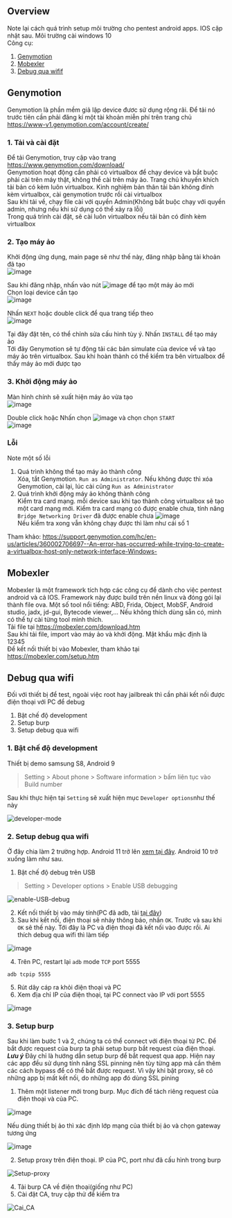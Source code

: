 ## Overview  
Note lại cách quá trình setup môi trường cho pentest android apps. IOS cập nhật sau. Môi trường cài windows 10  
Công cụ:
1. [Genymotion](#genymotion)  
2. [Mobexler](#Mobexler)  
3. [Debug qua wifif](#debug-qua-wifi)  

## Genymotion  
Genymotion là phần mềm giả lập device đươc sử dụng rộng rãi. Để tải nó trước tiên cần phải đăng kí một tài khoản miễn phí trên trang chủ
https://www-v1.genymotion.com/account/create/  

### 1. Tải và cài đặt  
Để tải Genymotion, truy cập vào trang https://www.genymotion.com/download/  
Genymotion hoạt động cần phải có virtualbox để chạy device và bắt buộc phải cài trên máy thật, không thể cài trên máy ảo. Trang chủ khuyến khích tải bản có kèm luôn
virtualbox. Kinh nghiệm bản thân tải bản không đính kèm virtualbox, cài genymotion trước rồi cài virtualbox    
Sau khi tải về, chạy file cài với quyền Admin(Không bắt buộc chạy với quyền admin, nhưng nếu khi sử dụng có thể xảy ra lỗi)  
Trong quá trình cài đặt, sẽ cài luôn virtualbox nếu tải bản có đính kèm virtualbox  
  
### 2. Tạo máy ảo  
Khởi động ứng dụng, main page sẽ như thế này, đăng nhập bằng tài khoản đã tạo  
![image](https://user-images.githubusercontent.com/22276823/132122046-18274748-6a7d-4276-8ba0-2685b2782929.png)  
  
Sau khi đăng nhập, nhấn vào nút ![image](https://user-images.githubusercontent.com/22276823/132122074-d6ebaaf6-1c04-42db-b799-0765743e857c.png) để tạo một máy ảo mới  
Chọn loại device cần tạo  
![image](https://user-images.githubusercontent.com/22276823/132122088-ac5ccbc8-b56e-4c11-9ee4-6d2b199e2602.png)  

Nhấn `NEXT` hoặc double click để qua trang tiếp theo  
![image](https://user-images.githubusercontent.com/22276823/132122115-3f7714f4-d1cb-4cd3-a527-8e6d71fb8921.png)  

Tại đây đặt tên, có thể chỉnh sửa cấu hình tùy ý. Nhấn `INSTALL` để tạo máy ảo  
Tới đây Genymotion sẽ tự động tải các bản simulate của device về và tạo máy ảo trên virtualbox. Sau khi hoàn thành có thể kiểm tra bên virtualbox để thấy máy ảo mới
được tạo  

### 3. Khởi động máy ảo  
Màn hình chính sẽ xuất hiện máy ảo vừa tạo  
![image](https://user-images.githubusercontent.com/22276823/132122226-1965ce3c-3d17-485f-b43f-e926676886df.png)  

Double click hoặc Nhấn chọn ![image](https://user-images.githubusercontent.com/22276823/132122230-0c438931-764f-4066-8007-c0d9a9d2d62d.png) và chọn chọn `START`  
![image](https://user-images.githubusercontent.com/22276823/132122239-ab61f914-2e6c-4e12-b4db-9aa7a20769da.png)  

### Lỗi  
Note một số lỗi  
1. Quá trình không thể tạo máy ảo thành công  
Xóa, tắt Genymotion. `Run as Administrator`. Nếu không được thì xóa Genymotion, cài lại, lúc cài cũng `Run as Administrator`  
2. Quá trình khởi động máy ảo không thành công  
Kiểm tra card mạng. mỗi device sau khi tạo thành công virtualbox sẽ tạo một card mạng mới. Kiểm tra card mạng có được enable chưa, tính năng `Bridge Networking Driver`
đã được enable chưa
![image](https://user-images.githubusercontent.com/22276823/132122481-26c25848-33ba-4647-ab57-ac4e3af7f54d.png)  
Nếu kiểm tra xong vẫn không chạy được thì làm như cái số 1  

Tham khảo: https://support.genymotion.com/hc/en-us/articles/360002706697--An-error-has-occurred-while-trying-to-create-a-virtualbox-host-only-network-interface-Windows- 

## Mobexler  
Mobexler là một framework tích hợp các công cụ để dành cho việc pentest android và cả IOS. Framework này được build trên nền linux và đóng gói lại thành file ova. Một số tool nổi tiếng: ABD, Frida, Object, MobSF, Android studio, jadx, jd-gui, Bytecode viewer,... Nếu không thích dùng sẵn có, mình có thể tự cài từng tool mình thích.   
Tải file tại https://mobexler.com/download.htm  
Sau khi tải file, import vào máy ảo và khởi động. Mật khẩu mặc định là 12345  
Để kết nối thiết bị vào Mobexler, tham khảo tại https://mobexler.com/setup.htm  

## Debug qua wifi  
Đối với thiết bị để test, ngoài việc root hay jailbreak thì cần phải kết nối được điện thoại với PC để debug  
1. Bật chế độ development  
2. Setup burp  
3. Setup debug qua wifi  

### 1. Bật chế độ development  
Thiết bị demo samsung S8, Android 9  
> Setting > About phone > Software information > bấm liên tục vào Build number  

Sau khi thực hiện tại `Setting` sẽ xuất hiện mục `Developer options`như thế này  

![developer-mode](https://user-images.githubusercontent.com/22276823/134507739-741bb9b9-63d6-44fb-8553-76b4d9337062.jpeg)  

### 2. Setup debug qua wifi  
Ở đây chia làm 2 trường hợp. Android 11 trở lên [xem tại đây](https://developer.android.com/studio/run/device#wireless). Android 10 trở xuống làm như sau.  
1. Bật chế độ debug trên USB  
> Setting > Developer options > Enable USB debugging  

![enable-USB-debug](https://user-images.githubusercontent.com/22276823/134507880-099721a9-a915-4bbf-85d4-e2bf0eb8c3f5.jpeg)

2. Kết nối thiết bị vào máy tính(PC đã adb, tải [tại đây](https://developer.android.com/studio/releases/platform-tools))  
3. Sau khi kết nối, điện thoại sẽ nhảy thông báo, nhấn `OK`. Trước và sau khi `OK` sẽ thế này. Tới đây là PC và điện thoại đã kết nối vào được rồi. Ai thích debug qua wifi thì làm tiếp  
  
 ![image](https://user-images.githubusercontent.com/22276823/134482432-cb419901-e27d-43ec-b49d-2c85fae42a74.png)  
 
4. Trên PC, restart lại `adb` mode `TCP` port 5555  
```
adb tcpip 5555
````  

5. Rút dây cáp ra khỏi điện thoại và PC  
6. Xem địa chỉ IP của điện thoại, tại PC connect vào IP với port 5555  
 
![image](https://user-images.githubusercontent.com/22276823/134502072-17035aa4-7114-4cfa-8797-4427926af350.png)


### 3. Setup burp  
Sau khi làm bước 1 và 2, chúng ta có thể connect với điện thoại từ PC. Để bắt được request của burp ta phải setup burp bắt request của điện thoại.  
***Lưu ý*** Đây chỉ là hướng dẫn setup burp để bắt request qua app. Hiện nay các app đều sử dụng tính năng SSL pinning nên tùy từng app mà cần thêm các cách bypass để có thể bắt
được request. Vì vậy khi bật proxy, sẽ có những app bị mất kết nối, do những app đó dùng SSL pining  
1. Thêm một listener mới trong burp. Mục đích để tách riêng request của điện thoại và của PC.   

![image](https://user-images.githubusercontent.com/22276823/134505086-86e4c945-5121-49e0-a01a-efc6ca546565.png) 

Nếu dùng thiết bị ảo thì xác định lớp mạng của thiết bị ảo và chọn gateway tương ứng   

![image](https://user-images.githubusercontent.com/22276823/134505256-fbd6fefb-6265-4e13-8aba-201ba4460fe7.png)

2. Setup proxy trên điện thoại. IP của PC, port như đã cấu hình trong burp   

![Setup-proxy](https://user-images.githubusercontent.com/22276823/134507575-44d481d3-ce1c-4020-bf62-6b21424f211f.jpeg)  

4. Tải burp CA về điện thoại(giống như PC)  
5. Cài đặt CA, truy cập thử để kiểm tra   

![Cai_CA](https://user-images.githubusercontent.com/22276823/134507365-f4f1cddc-8e49-4954-a1e8-597f675977c7.jpeg)





